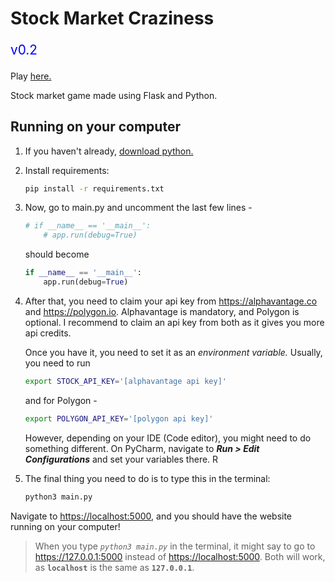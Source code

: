 # Stock Market Craziness

<p style="color:blue; font-size: 1.3rem">v0.2</p>

Play [here.](https://stock-game.onrender.com)

Stock market game made using Flask and Python.

## Running on your computer

1. If you haven't already, [download python.](https://www.python.org/downloads/)

2. Install requirements:

   ```bash
   pip install -r requirements.txt
   ```

3. Now, go to main.py and uncomment the last few lines - 

   ```python
   # if __name__ == '__main__':
       # app.run(debug=True)
   ```

   should become

   ```python
   if __name__ == '__main__':
       app.run(debug=True)
   ```

4. After that, you need to claim your api key from <https://alphavantage.co> and <https://polygon.io>.
   Alphavantage is mandatory, and Polygon is optional.
   I recommend to claim an api key from both as it gives you more api credits.

   Once you have it, you need to set it as an *environment variable.*
   Usually, you need to run

   ```bash
   export STOCK_API_KEY='[alphavantage api key]'
   ```
   
   and for Polygon - 

   ```bash
   export POLYGON_API_KEY='[polygon api key]'
   ```
   
   However, depending on your IDE (Code editor), you might 
   need to do something different. On PyCharm, navigate to 
   ***Run > Edit Configurations*** and set your variables there. R

5. The final thing you need to do is to type this in the terminal:

   ```bash
   python3 main.py
   ```

Navigate to <https://localhost:5000>,
and you should have the website running on your computer!

> When you type *`python3 main.py`* in the terminal, it might say to go to
> <https://127.0.0.1:5000> instead of <https://localhost:5000>.
> Both will work, as **`localhost`** is the same as **`127.0.0.1`**.



<br>


